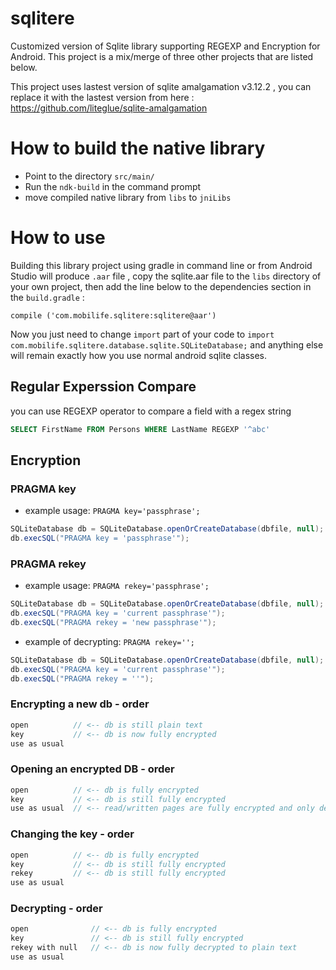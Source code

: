 # sqlitere
Customized version of Sqlite library supporting REGEXP and Encryption for Android.
This project is a mix/merge of three other projects that are listed below.

This project uses lastest version of sqlite amalgamation v3.12.2 , you can replace it with the lastest version from here :
https://github.com/liteglue/sqlite-amalgamation
# How to build the native library
- Point to the directory ```src/main/```
- Run the ```ndk-build``` in the command prompt
- move compiled native library from ```libs``` to ```jniLibs```
# How to use
Building this library project using gradle in command line or from Android Studio will produce ```.aar``` file , copy the sqlite.aar file to the ```libs``` directory of your own project, then add the line below to the dependencies section in the ```build.gradle``` :
```
compile ('com.mobilife.sqlitere:sqlitere@aar')
```
Now you just need to change ```import``` part of your code to ```import com.mobilife.sqlitere.database.sqlite.SQLiteDatabase;``` and anything else will remain exactly how you use normal android sqlite classes.

## Regular Experssion Compare 
you can use REGEXP operator to compare a field with a regex string
```sql
SELECT FirstName FROM Persons WHERE LastName REGEXP '^abc'
```
## Encryption
### PRAGMA key
- example usage: `PRAGMA key='passphrase';`
```java
SQLiteDatabase db = SQLiteDatabase.openOrCreateDatabase(dbfile, null);
db.execSQL("PRAGMA key = 'passphrase'");
```
### PRAGMA rekey
- example usage: `PRAGMA rekey='passphrase';`
```java
SQLiteDatabase db = SQLiteDatabase.openOrCreateDatabase(dbfile, null);
db.execSQL("PRAGMA key = 'current passphrase'");
db.execSQL("PRAGMA rekey = 'new passphrase'");
```
- example of decrypting: `PRAGMA rekey='';`
```java
SQLiteDatabase db = SQLiteDatabase.openOrCreateDatabase(dbfile, null);
db.execSQL("PRAGMA key = 'current passphrase'");
db.execSQL("PRAGMA rekey = ''");
```
### Encrypting a new db - order 
```c
open          // <-- db is still plain text
key           // <-- db is now fully encrypted
use as usual
```

### Opening an encrypted DB - order 
```c
open          // <-- db is fully encrypted
key           // <-- db is still fully encrypted
use as usual  // <-- read/written pages are fully encrypted and only decrypted in-memory
```

### Changing the key - order 
```c
open          // <-- db is fully encrypted
key           // <-- db is still fully encrypted
rekey         // <-- db is still fully encrypted
use as usual  
```

### Decrypting - order 
```c
open              // <-- db is fully encrypted
key               // <-- db is still fully encrypted
rekey with null   // <-- db is now fully decrypted to plain text
use as usual
```
